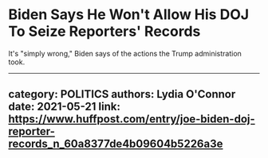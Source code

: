 # Biden Says He Won't Allow His DOJ To Seize Reporters' Records

It's "simply wrong," Biden says of the actions the Trump administration took.

---
category: POLITICS
authors: Lydia O'Connor
date: 2021-05-21
link: https://www.huffpost.com/entry/joe-biden-doj-reporter-records_n_60a8377de4b09604b5226a3e
---
